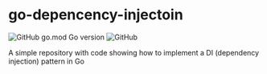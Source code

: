 # go-depencency-injectoin

![GitHub go.mod Go version](https://img.shields.io/github/go-mod/go-version/kafir-coder/go-depencency-injectoin)
![GitHub](https://img.shields.io/github/license/kafir-coder/go-depencency-injectoin)


A simple repository with code showing how to implement a DI (dependency injection) pattern in Go
